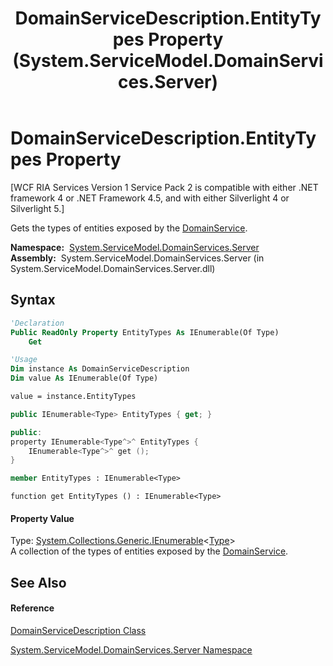 ﻿---
title: DomainServiceDescription.EntityTypes Property  (System.ServiceModel.DomainServices.Server)
TOCTitle: EntityTypes Property
ms:assetid: P:System.ServiceModel.DomainServices.Server.DomainServiceDescription.EntityTypes
ms:mtpsurl: https://msdn.microsoft.com/en-us/library/system.servicemodel.domainservices.server.domainservicedescription.entitytypes(v=VS.91)
ms:contentKeyID: 28755584
ms.date: 01/27/2012
mtps_version: v=VS.91
f1_keywords:
- System.ServiceModel.DomainServices.Server.DomainServiceDescription.EntityTypes
- System.ServiceModel.DomainServices.Server.DomainServiceDescription.get_EntityTypes
dev_langs:
- CSharp
- JScript
- VB
- FSharp
- c++
api_location:
- System.ServiceModel.DomainServices.Server.dll
api_name:
- System.ServiceModel.DomainServices.Server.DomainServiceDescription.EntityTypes
- System.ServiceModel.DomainServices.Server.DomainServiceDescription.get_EntityTypes
api_type:
- Managed
topic_type:
- apiref
- kbSyntax
product_family_name: VS
ROBOTS: INDEX,FOLLOW
---

# DomainServiceDescription.EntityTypes Property

\[WCF RIA Services Version 1 Service Pack 2 is compatible with either .NET framework 4 or .NET Framework 4.5, and with either Silverlight 4 or Silverlight 5.\]

Gets the types of entities exposed by the [DomainService](ff422911\(v=vs.91\).md).

**Namespace:**  [System.ServiceModel.DomainServices.Server](ff423220\(v=vs.91\).md)  
**Assembly:**  System.ServiceModel.DomainServices.Server (in System.ServiceModel.DomainServices.Server.dll)

## Syntax

``` vb
'Declaration
Public ReadOnly Property EntityTypes As IEnumerable(Of Type)
    Get
```

``` vb
'Usage
Dim instance As DomainServiceDescription
Dim value As IEnumerable(Of Type)

value = instance.EntityTypes
```

``` csharp
public IEnumerable<Type> EntityTypes { get; }
```

``` c++
public:
property IEnumerable<Type^>^ EntityTypes {
    IEnumerable<Type^>^ get ();
}
```

``` fsharp
member EntityTypes : IEnumerable<Type>
```

``` jscript
function get EntityTypes () : IEnumerable<Type>
```

#### Property Value

Type: [System.Collections.Generic.IEnumerable](https://msdn.microsoft.com/en-us/library/9eekhta0)\<[Type](https://msdn.microsoft.com/en-us/library/42892f65)\>  
A collection of the types of entities exposed by the [DomainService](ff422911\(v=vs.91\).md).  

## See Also

#### Reference

[DomainServiceDescription Class](ff422896\(v=vs.91\).md)

[System.ServiceModel.DomainServices.Server Namespace](ff423220\(v=vs.91\).md)


